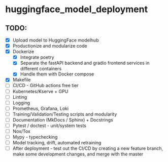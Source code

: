 # huggingface_model_deployment

## TODO:
- [X] Upload model to HuggingFace modelhub
- [X] Productionize and modularize code
- [X] Dockerize
    - [X] Integrate poetry
    - [X] Separate the fastAPI backend and gradio frontend services in different containers
    - [X] Handle them with Docker compose
- [X] Makefile
- [ ] CI/CD - GitHub actions free tier
- [ ] Kubernetes/Kserve + GPU
- [ ] Linting
- [ ] Logging
- [ ] Prometheus, Grafana, Loki
- [ ] Training/Validation/Testing scripts and modularity
- [ ] Documentation (MkDocs / Sphinx) + Docstrings
- [ ] Pytest / doctest - unit/system tests
- [ ] Nox/Tox
- [ ] Mypy  - typechecking
- [ ] Model tracking, drift, automated retraining
- [ ] After deployment - test out the CI/CD by creating a new feature branch, make some development changes, and merge with the master
